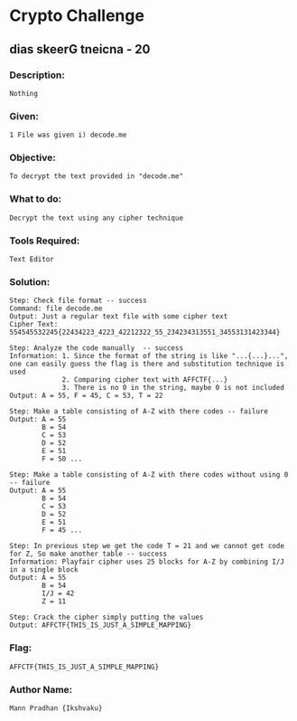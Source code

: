 # Crypto Challenge

## dias skeerG tneicna - 20

### Description: 
```Nothing```

### Given: 
```1 File was given i) decode.me```

### Objective: 
```To decrypt the text provided in "decode.me"```

### What to do: 
```Decrypt the text using any cipher technique```

### Tools Required: 
    Text Editor

### Solution:
    
    Step: Check file format -- success
    Command: file decode.me
    Output: Just a regular text file with some cipher text
    Cipher Text: 554545532245{22434223_4223_42212322_55_234234313551_34553131423344}

    Step: Analyze the code manually  -- success
    Information: 1. Since the format of the string is like "...{...}...", one can easily guess the flag is there and substitution technique is used
                 2. Comparing cipher text with AFFCTF{...}
                 3. There is no 0 in the string, maybe 0 is not included
    Output: A = 55, F = 45, C = 53, T = 22

    Step: Make a table consisting of A-Z with there codes -- failure
    Output: A = 55
            B = 54
            C = 53
            D = 52
            E = 51
            F = 50 ...

    Step: Make a table consisting of A-Z with there codes without using 0 -- failure
    Output: A = 55
            B = 54
            C = 53
            D = 52
            E = 51
            F = 45 ...      

    Step: In previous step we get the code T = 21 and we cannot get code for Z, So make another table -- success
    Information: Playfair cipher uses 25 blocks for A-Z by combining I/J in a single block
    Output: A = 55
            B = 54
            I/J = 42
            Z = 11

    Step: Crack the cipher simply putting the values
    Output: AFFCTF{THIS_IS_JUST_A_SIMPLE_MAPPING}

### Flag: 
    AFFCTF{THIS_IS_JUST_A_SIMPLE_MAPPING}

### Author Name:
    Mann Pradhan {Ikshvaku}
